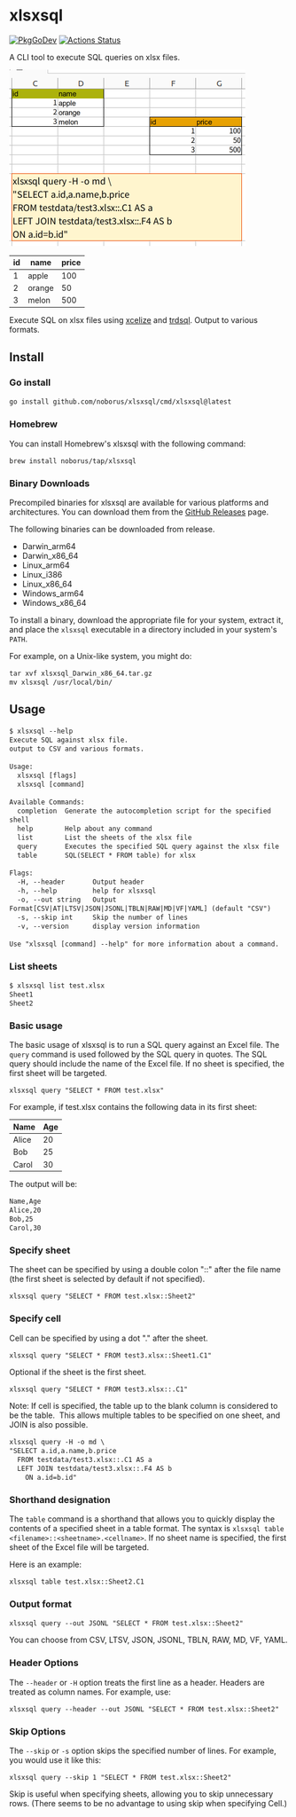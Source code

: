 # xlsxsql

[![PkgGoDev](https://pkg.go.dev/badge/github.com/noborus/xlsxsql)](https://pkg.go.dev/github.com/noborus/xlsxsql)
[![Actions Status](https://github.com/noborus/xlsxsql/workflows/Go/badge.svg)](https://github.com/noborus/xlsxsql/actions)

A CLI tool to execute SQL queries on xlsx files.

![xlsxsql query -H -o md "SELECT a.id,a.name,b.price FROM testdata/test3.xlsx::.C1 AS a LEFT JOIN testdata/test3.xlsx::.F4 AS b ON a.id=b.id"](docs/xlsxsql.png)

| id |  name  | price |
|----|--------|-------|
|  1 | apple  |   100 |
|  2 | orange |    50 |
|  3 | melon  |   500 |

Execute SQL on xlsx files using [xcelize](https://github.com/qax-os/excelize) and [trdsql](https://github.com/noborus/trdsql).
Output to various formats.

## Install

### Go install

```console
go install github.com/noborus/xlsxsql/cmd/xlsxsql@latest
```

### Homebrew

You can install Homebrew's xlsxsql with the following command:

```console
brew install noborus/tap/xlsxsql
```

### Binary Downloads

Precompiled binaries for xlsxsql are available for various platforms and architectures. You can download them from the [GitHub Releases](https://github.com/noborus/xlsxsql/releases) page.

The following binaries can be downloaded from release.

- Darwin_arm64
- Darwin_x86_64
- Linux_arm64
- Linux_i386
- Linux_x86_64
- Windows_arm64
- Windows_x86_64

To install a binary, download the appropriate file for your system, extract it, and place the `xlsxsql` executable in a directory included in your system's `PATH`.

For example, on a Unix-like system, you might do:

```console
tar xvf xlsxsql_Darwin_x86_64.tar.gz
mv xlsxsql /usr/local/bin/
```

## Usage

```console
$ xlsxsql --help
Execute SQL against xlsx file.
output to CSV and various formats.

Usage:
  xlsxsql [flags]
  xlsxsql [command]

Available Commands:
  completion  Generate the autocompletion script for the specified shell
  help        Help about any command
  list        List the sheets of the xlsx file
  query       Executes the specified SQL query against the xlsx file
  table       SQL(SELECT * FROM table) for xlsx

Flags:
  -H, --header       Output header
  -h, --help         help for xlsxsql
  -o, --out string   Output Format[CSV|AT|LTSV|JSON|JSONL|TBLN|RAW|MD|VF|YAML] (default "CSV")
  -s, --skip int     Skip the number of lines
  -v, --version      display version information

Use "xlsxsql [command] --help" for more information about a command.
```

### List sheets

```console
$ xlsxsql list test.xlsx
Sheet1
Sheet2
```

### Basic usage

The basic usage of xlsxsql is to run a SQL query against an Excel file.
The `query` command is used followed by the SQL query in quotes.
The SQL query should include the name of the Excel file. If no sheet is specified, the first sheet will be targeted.

```console
xlsxsql query "SELECT * FROM test.xlsx"
```

For example, if test.xlsx contains the following data in its first sheet:

| Name  | Age |
| ----- | --- |
| Alice | 20  |
| Bob   | 25  |
| Carol | 30  |

The output will be:

```csv
Name,Age
Alice,20
Bob,25
Carol,30
```

### Specify sheet

The sheet can be specified by using a double colon "::" after the file name
(the first sheet is selected by default if not specified).

```console
xlsxsql query "SELECT * FROM test.xlsx::Sheet2"
```

### Specify cell

Cell can be specified by using a dot "." after the sheet.

```console
xlsxsql query "SELECT * FROM test3.xlsx::Sheet1.C1"
```

Optional if the sheet is the first sheet.

```console
xlsxsql query "SELECT * FROM test3.xlsx::.C1"
```

Note: If cell is specified, the table up to the blank column is considered to be the table.
​
This allows multiple tables to be specified on one sheet, and JOIN is also possible.

```console
xlsxsql query -H -o md \
"SELECT a.id,a.name,b.price 
  FROM testdata/test3.xlsx::.C1 AS a
  LEFT JOIN testdata/test3.xlsx::.F4 AS b 
    ON a.id=b.id"
```

### Shorthand designation

The `table` command is a shorthand that allows you to quickly display the contents of a specified sheet in a table format.
The syntax is `xlsxsql table <filename>::<sheetname>.<cellname>`.
If no sheet name is specified, the first sheet of the Excel file will be targeted.

Here is an example:

```console
xlsxsql table test.xlsx::Sheet2.C1
```

### Output format

```console
xlsxsql query --out JSONL "SELECT * FROM test.xlsx::Sheet2"
```

You can choose from CSV, LTSV, JSON, JSONL, TBLN, RAW, MD, VF, YAML.

### Header Options

The `--header` or `-H` option treats the first line as a header.
Headers are treated as column names.
For example, use:

```console
xlsxsql query --header --out JSONL "SELECT * FROM test.xlsx::Sheet2"
```

### Skip Options

The `--skip` or `-s` option skips the specified number of lines.
For example, you would use it like this:

```console
xlsxsql query --skip 1 "SELECT * FROM test.xlsx::Sheet2"
```

Skip is useful when specifying sheets, allowing you to skip unnecessary rows.
(There seems to be no advantage to using skip when specifying Cell.)
